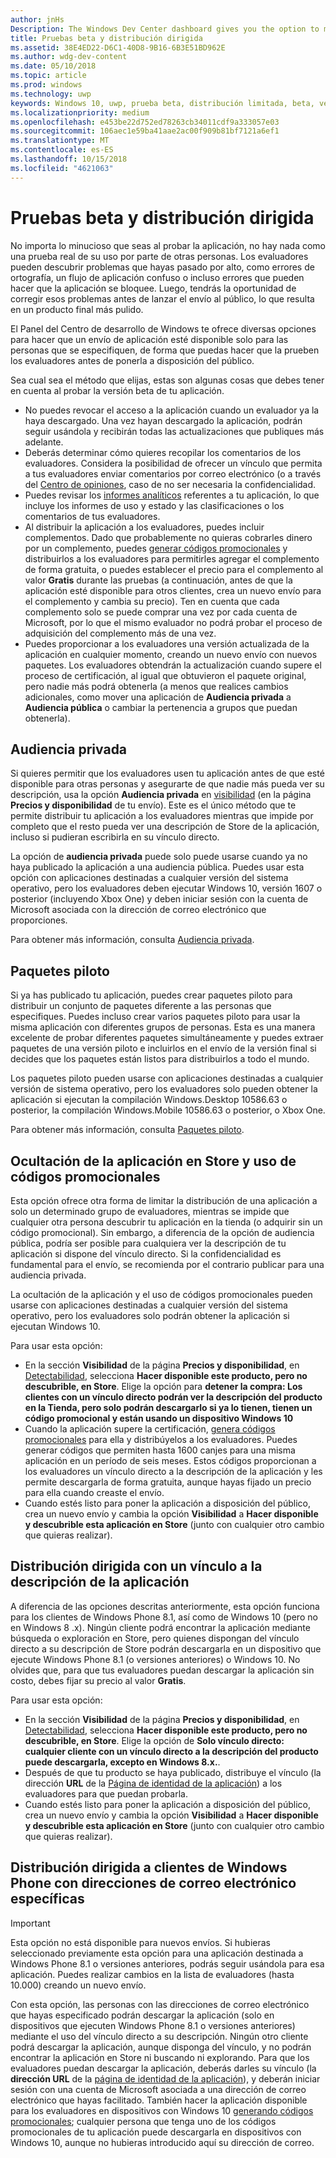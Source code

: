 ```yaml
---
author: jnHs
Description: The Windows Dev Center dashboard gives you the option to make your app available only to specified people so that you can have testers try it out before you offer it to the public.
title: Pruebas beta y distribución dirigida
ms.assetid: 38E4ED22-D6C1-40D8-9B16-6B3E51BD962E
ms.author: wdg-dev-content
ms.date: 05/10/2018
ms.topic: article
ms.prod: windows
ms.technology: uwp
keywords: Windows 10, uwp, prueba beta, distribución limitada, beta, versiones beta, pruebas, evaluadores
ms.localizationpriority: medium
ms.openlocfilehash: e453be22d752ed78263cb34011cdf9a333057e03
ms.sourcegitcommit: 106aec1e59ba41aae2ac00f909b81bf7121a6ef1
ms.translationtype: MT
ms.contentlocale: es-ES
ms.lasthandoff: 10/15/2018
ms.locfileid: "4621063"
---
```

# <a name="beta-testing-and-targeted-distribution"></a>Pruebas beta y distribución dirigida

No importa lo minucioso que seas al probar la aplicación, no hay nada como una prueba real de su uso por parte de otras personas. Los evaluadores pueden descubrir problemas que hayas pasado por alto, como errores de ortografía, un flujo de aplicación confuso o incluso errores que pueden hacer que la aplicación se bloquee. Luego, tendrás la oportunidad de corregir esos problemas antes de lanzar el envío al público, lo que resulta en un producto final más pulido. 

El Panel del Centro de desarrollo de Windows te ofrece diversas opciones para hacer que un envío de aplicación esté disponible solo para las personas que se especifiquen, de forma que puedas hacer que la prueben los evaluadores antes de ponerla a disposición del público. 

Sea cual sea el método que elijas, estas son algunas cosas que debes tener en cuenta al probar la versión beta de tu aplicación.

- No puedes revocar el acceso a la aplicación cuando un evaluador ya la haya descargado. Una vez hayan descargado la aplicación, podrán seguir usándola y recibirán todas las actualizaciones que publiques más adelante.
- Deberás determinar cómo quieres recopilar los comentarios de los evaluadores. Considera la posibilidad de ofrecer un vínculo que permita a tus evaluadores enviar comentarios por correo electrónico (o a través del [Centro de opiniones](../monetize/launch-feedback-hub-from-your-app.md), caso de no ser necesaria la confidencialidad. 
- Puedes revisar los [informes analíticos](analytics.md) referentes a tu aplicación, lo que incluye los informes de uso y estado y las clasificaciones o los comentarios de tus evaluadores.
- Al distribuir la aplicación a los evaluadores, puedes incluir complementos. Dado que probablemente no quieras cobrarles dinero por un complemento, puedes [generar códigos promocionales](generate-promotional-codes.md) y distribuirlos a los evaluadores para permitirles agregar el complemento de forma gratuita, o puedes establecer el precio para el complemento al valor **Gratis** durante las pruebas (a continuación, antes de que la aplicación esté disponible para otros clientes, crea un nuevo envío para el complemento y cambia su precio). Ten en cuenta que cada complemento solo se puede comprar una vez por cada cuenta de Microsoft, por lo que el mismo evaluador no podrá probar el proceso de adquisición del complemento más de una vez. 
- Puedes proporcionar a los evaluadores una versión actualizada de la aplicación en cualquier momento, creando un nuevo envío con nuevos paquetes. Los evaluadores obtendrán la actualización cuando supere el proceso de certificación, al igual que obtuvieron el paquete original, pero nadie más podrá obtenerla (a menos que realices cambios adicionales, como mover una aplicación de **Audiencia privada** a **Audiencia pública** o cambiar la pertenencia a grupos que puedan obtenerla).

## <a name="private-audience"></a>Audiencia privada

Si quieres permitir que los evaluadores usen tu aplicación antes de que esté disponible para otras personas y asegurarte de que nadie más pueda ver su descripción, usa la opción **Audiencia privada** en [visibilidad](choose-visibility-options.md) (en la página **Precios y disponibilidad** de tu envío). Este es el único método que te permite distribuir tu aplicación a los evaluadores mientras que impide por completo que el resto pueda ver una descripción de Store de la aplicación, incluso si pudieran escribirla en su vínculo directo. 

La opción de **audiencia privada** puede solo puede usarse cuando ya no haya publicado la aplicación a una audiencia pública. Puedes usar esta opción con aplicaciones destinadas a cualquier versión del sistema operativo, pero los evaluadores deben ejecutar Windows 10, versión 1607 o posterior (incluyendo Xbox One) y deben iniciar sesión con la cuenta de Microsoft asociada con la dirección de correo electrónico que proporciones.

Para obtener más información, consulta [Audiencia privada](choose-visibility-options.md#audience).


## <a name="package-flights"></a>Paquetes piloto

Si ya has publicado tu aplicación, puedes crear paquetes piloto para distribuir un conjunto de paquetes diferente a las personas que especifiques. Puedes incluso crear varios paquetes piloto para usar la misma aplicación con diferentes grupos de personas. Esta es una manera excelente de probar diferentes paquetes simultáneamente y puedes extraer paquetes de una versión piloto e incluirlos en el envío de la versión final si decides que los paquetes están listos para distribuirlos a todo el mundo.

Los paquetes piloto pueden usarse con aplicaciones destinadas a cualquier versión de sistema operativo, pero los evaluadores solo pueden obtener la aplicación si ejecutan la compilación Windows.Desktop 10586.63 o posterior, la compilación Windows.Mobile 10586.63 o posterior, o Xbox One.

Para obtener más información, consulta [Paquetes piloto](package-flights.md).


<span id="hide" />

## <a name="hiding-the-app-in-the-store-and-using-promotional-codes"></a>Ocultación de la aplicación en Store y uso de códigos promocionales

Esta opción ofrece otra forma de limitar la distribución de una aplicación a solo un determinado grupo de evaluadores, mientras se impide que cualquier otra persona descubrir tu aplicación en la tienda (o adquirir sin un código promocional). Sin embargo, a diferencia de la opción de audiencia pública, podría ser posible para cualquiera ver la descripción de tu aplicación si dispone del vínculo directo. Si la confidencialidad es fundamental para el envío, se recomienda por el contrario publicar para una audiencia privada.

La ocultación de la aplicación y el uso de códigos promocionales pueden usarse con aplicaciones destinadas a cualquier versión del sistema operativo, pero los evaluadores solo podrán obtener la aplicación si ejecutan Windows 10.

Para usar esta opción:

- En la sección **Visibilidad** de la página **Precios y disponibilidad**, en [Detectabilidad](choose-visibility-options.md#discoverability), selecciona **Hacer disponible este producto, pero no descubrible, en Store**. Elige la opción para **detener la compra: Los clientes con un vínculo directo podrán ver la descripción del producto en la Tienda, pero solo podrán descargarlo si ya lo tienen, tienen un código promocional y están usando un dispositivo Windows 10** 
- Cuando la aplicación supere la certificación, [genera códigos promocionales](generate-promotional-codes.md) para ella y distribúyelos a los evaluadores. Puedes generar códigos que permiten hasta 1600 canjes para una misma aplicación en un período de seis meses. Estos códigos proporcionan a los evaluadores un vínculo directo a la descripción de la aplicación y les permite descargarla de forma gratuita, aunque hayas fijado un precio para ella cuando creaste el envío.
- Cuando estés listo para poner la aplicación a disposición del público, crea un nuevo envío y cambia la opción **Visibilidad** a **Hacer disponible y descubrible esta aplicación en Store** (junto con cualquier otro cambio que quieras realizar).


## <a name="targeted-distribution-with-a-link-to-your-apps-listing"></a>Distribución dirigida con un vínculo a la descripción de la aplicación

A diferencia de las opciones descritas anteriormente, esta opción funciona para los clientes de Windows Phone 8.1, así como de Windows 10 (pero no en Windows 8 .x). Ningún cliente podrá encontrar la aplicación mediante búsqueda o exploración en Store, pero quienes dispongan del vínculo directo a su descripción de Store podrán descargarla en un dispositivo que ejecute Windows Phone 8.1 (o versiones anteriores) o Windows 10. No olvides que, para que tus evaluadores puedan descargar la aplicación sin costo, debes fijar su precio al valor **Gratis**.

Para usar esta opción:
- En la sección **Visibilidad** de la página **Precios y disponibilidad**, en [Detectabilidad](choose-visibility-options.md#discoverability), selecciona **Hacer disponible este producto, pero no descubrible, en Store**. Elige la opción de **Solo vínculo directo: cualquier cliente con un vínculo directo a la descripción del producto puede descargarla, excepto en Windows 8.x.**.
- Después de que tu producto se haya publicado, distribuye el vínculo (la dirección **URL** de la [Página de identidad de la aplicación](view-app-identity-details.md)) a los evaluadores para que puedan probarla.
- Cuando estés listo para poner la aplicación a disposición del público, crea un nuevo envío y cambia la opción **Visibilidad** a **Hacer disponible y descubrible esta aplicación en Store** (junto con cualquier otro cambio que quieras realizar).


## <a name="targeted-distribution-to-windows-phone-customers-with-specified-email-addresses"></a>Distribución dirigida a clientes de Windows Phone con direcciones de correo electrónico específicas

> [!IMPORTANT]
> Esta opción no está disponible para nuevos envíos. Si hubieras seleccionado previamente esta opción para una aplicación destinada a Windows Phone 8.1 o versiones anteriores, podrás seguir usándola para esa aplicación. Puedes realizar cambios en la lista de evaluadores (hasta 10.000) creando un nuevo envío. 

Con esta opción, las personas con las direcciones de correo electrónico que hayas especificado podrán descargar la aplicación (solo en dispositivos que ejecuten Windows Phone 8.1 o versiones anteriores) mediante el uso del vínculo directo a su descripción. Ningún otro cliente podrá descargar la aplicación, aunque disponga del vínculo, y no podrán encontrar la aplicación en Store ni buscando ni explorando. Para que los evaluadores puedan descargar la aplicación, deberás darles su vínculo (la **dirección URL** de la [página de identidad de la aplicación](view-app-identity-details.md)), y deberán iniciar sesión con una cuenta de Microsoft asociada a una dirección de correo electrónico que hayas facilitado. También hacer la aplicación disponible para los evaluadores en dispositivos con Windows 10 [generando códigos promocionales](generate-promotional-codes.md); cualquier persona que tenga uno de los códigos promocionales de tu aplicación puede descargarla en dispositivos con Windows 10, aunque no hubieras introducido aquí su dirección de correo.
